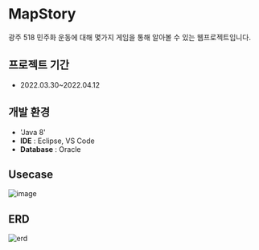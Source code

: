 # MapStory
광주 518 민주화 운동에 대해 몇가지 게임을 통해 알아볼 수 있는 웹프로젝트입니다. 

## 프로젝트 기간
* 2022.03.30~2022.04.12

## 개발 환경
- 'Java 8'
- **IDE** : Eclipse, VS Code
- **Database** : Oracle 

## Usecase 
![image](https://github.com/doozzi/MapStory/assets/102228584/61742c53-f756-4864-9038-7582a53037ac)



## ERD
![erd](https://github.com/doozzi/MapStory/assets/102228584/eccca926-2158-4a32-b82a-09733cd63cd9)

